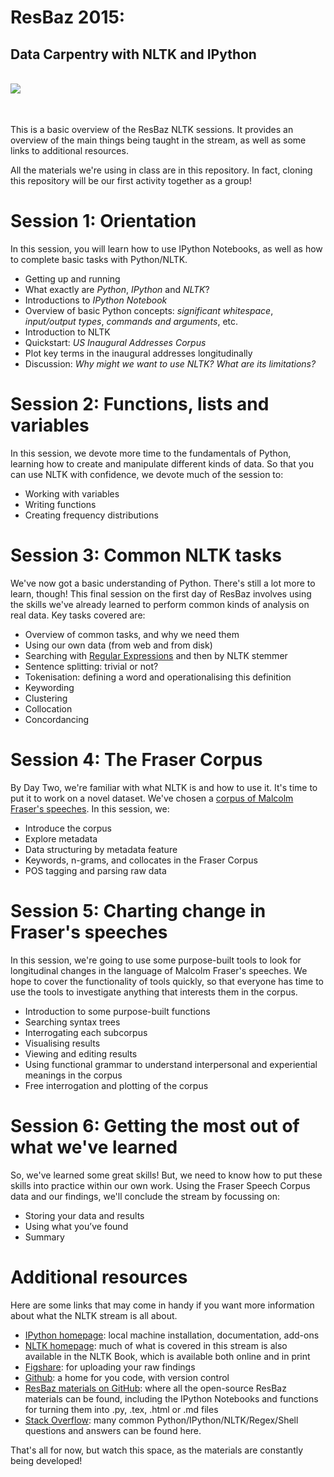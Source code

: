 # ResBaz 2015:
## Data Carpentry with NLTK and IPython

<br>
<img style="float:left" src="http://ipython.org/_static/IPy_header.png" />
<br><br><br>

This is a basic overview of the ResBaz NLTK sessions. It provides an overview of the main things being taught in the stream, as well as some links to additional resources. 

All the materials we're using in class are in this repository. In fact, cloning this repository will be our first activity together as a group!

# Session 1: Orientation

In this session, you will learn how to use IPython Notebooks, as well as how to complete basic tasks with Python/NLTK. 

* Getting up and running
* What exactly are *Python*, *IPython* and *NLTK*?
* Introductions to *IPython Notebook*
* Overview of basic Python concepts: *significant whitespace*, *input/output types*, *commands and arguments*, etc.
* Introduction to NLTK
* Quickstart: *US Inaugural Addresses Corpus*
*  Plot key terms in the inaugural addresses longitudinally
* Discussion: *Why might we want to use NLTK? What are its limitations?*

# Session 2: Functions, lists and variables

In this session, we devote more time to the fundamentals of Python, learning how to create and manipulate different kinds of data. So that you can use NLTK with confidence, we devote much of the session to:

* Working with variables
* Writing functions
* Creating frequency distributions

# Session 3: Common NLTK tasks

We've now got a basic understanding of Python. There's still a lot more to learn, though! This final session on the first day of ResBaz involves using the skills we've already learned to perform common kinds of analysis on real data. Key tasks covered are:


* Overview of common tasks, and why we need them
* Using our own data (from web and from disk)
* Searching with [Regular Expressions](http://www.regular-expressions.info/) and then by NLTK stemmer
* Sentence splitting: trivial or not?
* Tokenisation: defining a word and operationalising this definition
* Keywording
* Clustering
* Collocation
* Concordancing

# Session 4: The Fraser Corpus

By Day Two, we're familiar with what NLTK is and how to use it. It's time to put it to work on a novel dataset. We've chosen a [corpus of Malcolm Fraser's speeches](http://www.unimelb.edu.au/malcolmfraser/speeches/electorate/). In this session, we:

* Introduce the corpus
* Explore metadata
* Data structuring by metadata feature
* Keywords, n-grams, and collocates in the Fraser Corpus
* POS tagging and parsing raw data

# Session 5: Charting change in Fraser's speeches

In this session, we're going to use some purpose-built tools to look for longitudinal changes in the language of Malcolm Fraser's speeches. We hope to cover the functionality of tools quickly, so that everyone has time to use the tools to investigate anything that interests them in the corpus.

* Introduction to some purpose-built functions
* Searching syntax trees
* Interrogating each subcorpus
* Visualising results
* Viewing and editing results
* Using functional grammar to understand interpersonal and experiential meanings in the corpus
* Free interrogation and plotting of the corpus

# Session 6: Getting the most out of what we've learned

So, we've learned some great skills! But, we need to know how to put these skills into practice within our own work. Using the Fraser Speech Corpus data and our findings, we'll conclude the stream by focussing on:

* Storing your data and results
* Using what you’ve found
* Summary

# Additional resources

Here are some links that may come in handy if you want more information about what the NLTK stream is all about.

* [IPython homepage](http://ipython.org/): local machine installation, documentation, add-ons
* [NLTK homepage](http://www.nltk.org/): much of what is covered in this stream is also available in the NLTK Book, which is available both online and in print
* [Figshare](http://figshare.com/): for uploading your raw findings
* [Github](https://github.com): a home for you code, with version control
* [ResBaz materials on GitHub](https://github.com/resbaz): where all the open-source ResBaz materials can be found, including the IPython Notebooks and functions for turning them into .py, .tex, .html or .md files
* [Stack Overflow](http://stackoverflow.com/): many common Python/IPython/NLTK/Regex/Shell questions and answers can be found here.

That's all for now, but watch this space, as the materials are constantly being developed!


